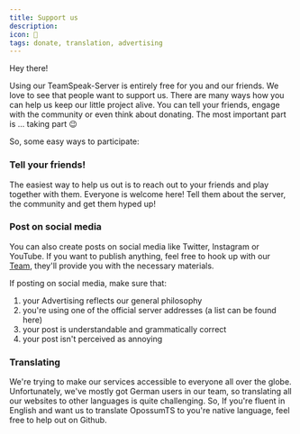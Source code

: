 ```yaml
---
title: Support us
description:
icon: 💖
tags: donate, translation, advertising
---
```


Hey there!

Using our TeamSpeak-Server is entirely free for you and our friends. We love to see that people want to support us. There are many ways how you can help us keep our little project alive. You can tell your friends, engage with the community or even think about donating. The most important part is ... taking part 😉

So, some easy ways to participate:

### Tell your friends!

The easiest way to help us out is to reach out to your friends and play together with them. Everyone is welcome here! Tell them about the server, the community and get them hyped up!

### Post on social media

You can also create posts on social media like Twitter, Instagram or YouTube. If you want to publish anything, feel free to hook up with our [Team](https://www.opossumts.net/team/), they'll provide you with the necessary materials.

If posting on social media, make sure that:

1. your Advertising reflects our general philosophy
2. you're using one of the official server addresses (a list can be found here)
3. your post is understandable and grammatically correct
4. your post isn't perceived as annoying

### Translating

We're trying to make our services accessible to everyone all over the globe. Unfortunately, we've mostly got German users in our team, so translating all our websites to other languages is quite challenging. So, If you're fluent in English and want us to translate OpossumTS to you're native language, feel free to help out on Github.
